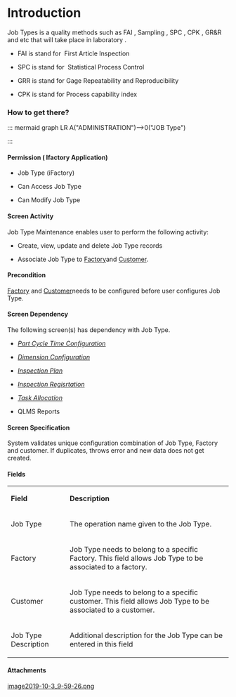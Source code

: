 # Introduction

Job Types is a quality methods such as FAI , Sampling , SPC , CPK , GR&R and etc that will take place in laboratory . 

- FAI is stand for  First Article Inspection

- SPC is stand for  Statistical Process Control

- GRR is stand for Gage Repeatability and Reproducibility

- CPK is stand for Process capability index


### How to get there?



::: mermaid
graph LR
A("ADMINISTRATION")-->0("JOB Type")

:::


#### **Permission ( Ifactory Application)** 



- Job Type (iFactory)


- Can Access Job Type


- Can Modify Job Type



#### **Screen Activity** 


Job Type Maintenance enables user to perform the following activity:

- Create, view, update and delete Job Type records

- Associate Job Type to
[Factory](/iFactory-JGP-MES/iFactory-JGP-MES-Home.md)and [Customer](/iFactory-JGP-MES/iFactory-JGP-MES-Home/iFactory-JGP-MS/CONTENT/iFactory-API/Retrieve-Customers.md).


#### **Precondition** 


[Factory](/iFactory-JGP-MES/iFactory-JGP-MES-Home.md)
and [Customer](/iFactory-JGP-MES/iFactory-JGP-MES-Home/iFactory-JGP-MS/CONTENT/iFactory-API/Retrieve-Customers.md)needs to be configured before user configures Job Type.


#### **Screen Dependency** 


The following screen(s) has dependency with Job Type.

- *[Part Cycle Time Configuration](/iFactory-JGP-MES/iFactory-JGP-MES-Home/iFactory-JGP-MS/CONTENT/JGP-QLMS/Part-Cycle-Time-Maintenance.md)*

- *[Dimension Configuration](/iFactory-JGP-MES/iFactory-JGP-MES-Home/iFactory-JGP-MS/CONTENT/JGP-QLMS/Dimension-Maintenance.md)*

- *[Inspection Plan](/iFactory-JGP-MES/iFactory-JGP-MES-Home/iFactory-JGP-MS/CONTENT/JGP-QLMS/Inspection-Plan.md)*

- *[Inspection Regisrtation](/iFactory-JGP-MES/iFactory-JGP-MES-Home/iFactory-JGP-MS/CONTENT/JGP-QLMS/Inspection-Registration.md)*

- *[Task Allocation](/iFactory-JGP-MES/iFactory-JGP-MES-Home/iFactory-JGP-MS/CONTENT/JGP-QLMS/Task-Allocation.md)*

- QLMS Reports



#### **Screen Specification** 


System validates unique
configuration combination of Job Type, Factory and customer. If duplicates, throws error and new data does not get created.


#### **Fields** 



<table class="wrapped confluenceTable"><colgroup><col /><col /></colgroup><tbody><tr><td class="highlight confluenceTd" style="text-align: left;"><p><strong>Field</strong></p></td><td class="highlight confluenceTd" style="text-align: left;"><p><strong>Description</strong></p></td></tr><tr><td style="text-align: left;" class="confluenceTd"><p>Job Type</p></td><td style="text-align: left;" class="confluenceTd"><p>The operation name given to the Job Type.</p></td></tr><tr><td style="text-align: left;" class="confluenceTd"><p>Factory</p></td><td style="text-align: left;" class="confluenceTd"><p>Job Type needs to belong to a specific Factory. This field allows Job Type to be associated to a factory.</p></td></tr><tr><td style="text-align: left;" class="confluenceTd"><p>Customer</p></td><td style="text-align: left;" class="confluenceTd"><p>Job Type needs to belong to a specific customer. This field allows Job Type to be associated to a customer.</p></td></tr><tr><td colspan="1" class="confluenceTd">Job Type Description </td><td colspan="1" class="confluenceTd"><p>Additional description for the Job Type can be entered in this field</p></td></tr></tbody></table>



#### Attachments

[image2019-10-3_9-59-26.png](/.attachments/57639532.png)
